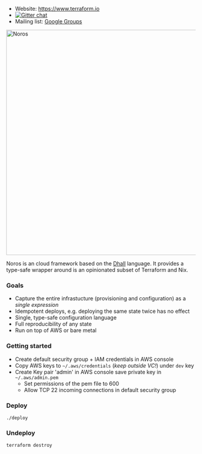 - Website: https://www.terraform.io
- [![Gitter chat](https://badges.gitter.im/hashicorp-terraform/Lobby.png)](https://gitter.im/hashicorp-terraform/Lobby)
- Mailing list: [Google Groups](http://groups.google.com/group/terraform-tool)

<img alt="Noros" src="https://dl.dropboxusercontent.com/s/aig30sypi5avyul/noros_logo.png" width="600">

Noros is an cloud framework based on the [Dhall](https://dhall-lang.org/) language. It provides a type-safe wrapper around is an opinionated subset of Terraform and Nix.

### Goals
- Capture the entire infrastucture (provisioning and configuration) as a *single expression*
- Idempotent deploys, e.g. deploying the same state twice has no effect
- Single, type-safe configuration language
- Full reproducibility of any state
- Run on top of AWS or bare metal

### Getting started

- Create default security group + IAM credentials in AWS console
- Copy AWS keys to `~/.aws/credentials` (*keep outside VC!*) under `dev` key
- Create Key pair 'admin' in AWS console save private key in `~/.aws/admin.pem`
  - Set permissions of the pem file to 600
  - Allow TCP 22 incoming connections in default security group

### Deploy

    ./deploy

### Undeploy

    terraform destroy
